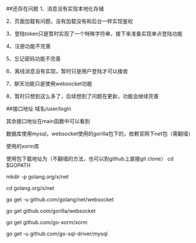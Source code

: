 ##还存在问题
1、消息没有实现本地化存储

2、页面加载有问题，没有加载没有和后台一样实现鉴权

3、登陆token只是暂时实现了一个特殊字符串，接下来准备实现单点登陆功能

4、注册功能不完善

5、忘记密码功能不完善

6、离线消息没有实现，暂时只是用户登陆才可以接收

7、聊天功能只是使用websocket功能

8、暂时只想到这么多了，后续想到了问题在更新，功能会继续完善

##接口地址
域名/user/login

其余接口地址在main函数中可以看到

数据库使用mysql，websocket使用的gorilla包下的，依赖官网下net包（需翻墙）

使用的xorm库

使用包下载地址为（不翻墙的方法，也可以到github上直接git clone）
cd $GOPATH

mkdir -p golang.org/x/net

cd golang.org/x/net

go get -u  github.com/golang/net/websocket

go get  github.com/gorilla/websocket

go get github.com/go-xorm/xorm

go get -u github.com/go-sql-driver/mysql




